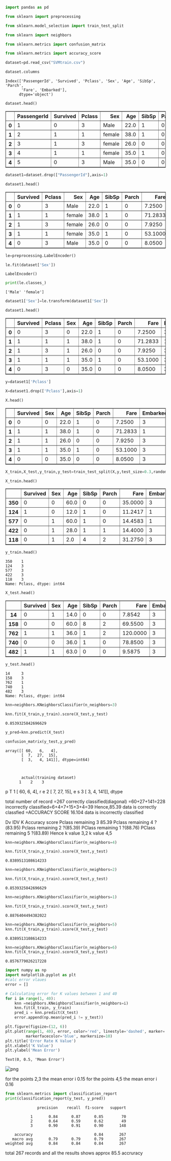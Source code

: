 ```python
import pandas as pd
```


```python
from sklearn import preprocessing
```


```python
from sklearn.model_selection import train_test_split
```


```python
from sklearn import neighbors
```


```python
from sklearn.metrics import confusion_matrix
```


```python
from sklearn.metrics import accuracy_score
```


```python
dataset=pd.read_csv("SVMtrain.csv")
```


```python
dataset.columns
```




    Index(['PassengerId', 'Survived', 'Pclass', 'Sex', 'Age', 'SibSp', 'Parch',
           'Fare', 'Embarked'],
          dtype='object')




```python
dataset.head()
```




<div>
<style scoped>
    .dataframe tbody tr th:only-of-type {
        vertical-align: middle;
    }

    .dataframe tbody tr th {
        vertical-align: top;
    }

    .dataframe thead th {
        text-align: right;
    }
</style>
<table border="1" class="dataframe">
  <thead>
    <tr style="text-align: right;">
      <th></th>
      <th>PassengerId</th>
      <th>Survived</th>
      <th>Pclass</th>
      <th>Sex</th>
      <th>Age</th>
      <th>SibSp</th>
      <th>Parch</th>
      <th>Fare</th>
      <th>Embarked</th>
    </tr>
  </thead>
  <tbody>
    <tr>
      <th>0</th>
      <td>1</td>
      <td>0</td>
      <td>3</td>
      <td>Male</td>
      <td>22.0</td>
      <td>1</td>
      <td>0</td>
      <td>7.2500</td>
      <td>3</td>
    </tr>
    <tr>
      <th>1</th>
      <td>2</td>
      <td>1</td>
      <td>1</td>
      <td>female</td>
      <td>38.0</td>
      <td>1</td>
      <td>0</td>
      <td>71.2833</td>
      <td>1</td>
    </tr>
    <tr>
      <th>2</th>
      <td>3</td>
      <td>1</td>
      <td>3</td>
      <td>female</td>
      <td>26.0</td>
      <td>0</td>
      <td>0</td>
      <td>7.9250</td>
      <td>3</td>
    </tr>
    <tr>
      <th>3</th>
      <td>4</td>
      <td>1</td>
      <td>1</td>
      <td>female</td>
      <td>35.0</td>
      <td>1</td>
      <td>0</td>
      <td>53.1000</td>
      <td>3</td>
    </tr>
    <tr>
      <th>4</th>
      <td>5</td>
      <td>0</td>
      <td>3</td>
      <td>Male</td>
      <td>35.0</td>
      <td>0</td>
      <td>0</td>
      <td>8.0500</td>
      <td>3</td>
    </tr>
  </tbody>
</table>
</div>




```python
dataset1=dataset.drop(["PassengerId"],axis=1)
```


```python
dataset1.head()
```




<div>
<style scoped>
    .dataframe tbody tr th:only-of-type {
        vertical-align: middle;
    }

    .dataframe tbody tr th {
        vertical-align: top;
    }

    .dataframe thead th {
        text-align: right;
    }
</style>
<table border="1" class="dataframe">
  <thead>
    <tr style="text-align: right;">
      <th></th>
      <th>Survived</th>
      <th>Pclass</th>
      <th>Sex</th>
      <th>Age</th>
      <th>SibSp</th>
      <th>Parch</th>
      <th>Fare</th>
      <th>Embarked</th>
    </tr>
  </thead>
  <tbody>
    <tr>
      <th>0</th>
      <td>0</td>
      <td>3</td>
      <td>Male</td>
      <td>22.0</td>
      <td>1</td>
      <td>0</td>
      <td>7.2500</td>
      <td>3</td>
    </tr>
    <tr>
      <th>1</th>
      <td>1</td>
      <td>1</td>
      <td>female</td>
      <td>38.0</td>
      <td>1</td>
      <td>0</td>
      <td>71.2833</td>
      <td>1</td>
    </tr>
    <tr>
      <th>2</th>
      <td>1</td>
      <td>3</td>
      <td>female</td>
      <td>26.0</td>
      <td>0</td>
      <td>0</td>
      <td>7.9250</td>
      <td>3</td>
    </tr>
    <tr>
      <th>3</th>
      <td>1</td>
      <td>1</td>
      <td>female</td>
      <td>35.0</td>
      <td>1</td>
      <td>0</td>
      <td>53.1000</td>
      <td>3</td>
    </tr>
    <tr>
      <th>4</th>
      <td>0</td>
      <td>3</td>
      <td>Male</td>
      <td>35.0</td>
      <td>0</td>
      <td>0</td>
      <td>8.0500</td>
      <td>3</td>
    </tr>
  </tbody>
</table>
</div>




```python
le=preprocessing.LabelEncoder()
```


```python
le.fit(dataset['Sex'])
```




    LabelEncoder()




```python
print(le.classes_)
```

    ['Male' 'female']
    


```python
dataset1['Sex']=le.transform(dataset1['Sex'])
```


```python
dataset1.head()
```




<div>
<style scoped>
    .dataframe tbody tr th:only-of-type {
        vertical-align: middle;
    }

    .dataframe tbody tr th {
        vertical-align: top;
    }

    .dataframe thead th {
        text-align: right;
    }
</style>
<table border="1" class="dataframe">
  <thead>
    <tr style="text-align: right;">
      <th></th>
      <th>Survived</th>
      <th>Pclass</th>
      <th>Sex</th>
      <th>Age</th>
      <th>SibSp</th>
      <th>Parch</th>
      <th>Fare</th>
      <th>Embarked</th>
    </tr>
  </thead>
  <tbody>
    <tr>
      <th>0</th>
      <td>0</td>
      <td>3</td>
      <td>0</td>
      <td>22.0</td>
      <td>1</td>
      <td>0</td>
      <td>7.2500</td>
      <td>3</td>
    </tr>
    <tr>
      <th>1</th>
      <td>1</td>
      <td>1</td>
      <td>1</td>
      <td>38.0</td>
      <td>1</td>
      <td>0</td>
      <td>71.2833</td>
      <td>1</td>
    </tr>
    <tr>
      <th>2</th>
      <td>1</td>
      <td>3</td>
      <td>1</td>
      <td>26.0</td>
      <td>0</td>
      <td>0</td>
      <td>7.9250</td>
      <td>3</td>
    </tr>
    <tr>
      <th>3</th>
      <td>1</td>
      <td>1</td>
      <td>1</td>
      <td>35.0</td>
      <td>1</td>
      <td>0</td>
      <td>53.1000</td>
      <td>3</td>
    </tr>
    <tr>
      <th>4</th>
      <td>0</td>
      <td>3</td>
      <td>0</td>
      <td>35.0</td>
      <td>0</td>
      <td>0</td>
      <td>8.0500</td>
      <td>3</td>
    </tr>
  </tbody>
</table>
</div>




```python
y=dataset1['Pclass']
```


```python
X=dataset1.drop(['Pclass'],axis=1)
```


```python
X.head()
```




<div>
<style scoped>
    .dataframe tbody tr th:only-of-type {
        vertical-align: middle;
    }

    .dataframe tbody tr th {
        vertical-align: top;
    }

    .dataframe thead th {
        text-align: right;
    }
</style>
<table border="1" class="dataframe">
  <thead>
    <tr style="text-align: right;">
      <th></th>
      <th>Survived</th>
      <th>Sex</th>
      <th>Age</th>
      <th>SibSp</th>
      <th>Parch</th>
      <th>Fare</th>
      <th>Embarked</th>
    </tr>
  </thead>
  <tbody>
    <tr>
      <th>0</th>
      <td>0</td>
      <td>0</td>
      <td>22.0</td>
      <td>1</td>
      <td>0</td>
      <td>7.2500</td>
      <td>3</td>
    </tr>
    <tr>
      <th>1</th>
      <td>1</td>
      <td>1</td>
      <td>38.0</td>
      <td>1</td>
      <td>0</td>
      <td>71.2833</td>
      <td>1</td>
    </tr>
    <tr>
      <th>2</th>
      <td>1</td>
      <td>1</td>
      <td>26.0</td>
      <td>0</td>
      <td>0</td>
      <td>7.9250</td>
      <td>3</td>
    </tr>
    <tr>
      <th>3</th>
      <td>1</td>
      <td>1</td>
      <td>35.0</td>
      <td>1</td>
      <td>0</td>
      <td>53.1000</td>
      <td>3</td>
    </tr>
    <tr>
      <th>4</th>
      <td>0</td>
      <td>0</td>
      <td>35.0</td>
      <td>0</td>
      <td>0</td>
      <td>8.0500</td>
      <td>3</td>
    </tr>
  </tbody>
</table>
</div>




```python
X_train,X_test,y_train,y_test=train_test_split(X,y,test_size=0.3,random_state=0)
```


```python
X_train.head()
```




<div>
<style scoped>
    .dataframe tbody tr th:only-of-type {
        vertical-align: middle;
    }

    .dataframe tbody tr th {
        vertical-align: top;
    }

    .dataframe thead th {
        text-align: right;
    }
</style>
<table border="1" class="dataframe">
  <thead>
    <tr style="text-align: right;">
      <th></th>
      <th>Survived</th>
      <th>Sex</th>
      <th>Age</th>
      <th>SibSp</th>
      <th>Parch</th>
      <th>Fare</th>
      <th>Embarked</th>
    </tr>
  </thead>
  <tbody>
    <tr>
      <th>350</th>
      <td>0</td>
      <td>0</td>
      <td>60.0</td>
      <td>0</td>
      <td>0</td>
      <td>35.0000</td>
      <td>3</td>
    </tr>
    <tr>
      <th>124</th>
      <td>1</td>
      <td>0</td>
      <td>12.0</td>
      <td>1</td>
      <td>0</td>
      <td>11.2417</td>
      <td>1</td>
    </tr>
    <tr>
      <th>577</th>
      <td>0</td>
      <td>1</td>
      <td>60.0</td>
      <td>1</td>
      <td>0</td>
      <td>14.4583</td>
      <td>1</td>
    </tr>
    <tr>
      <th>422</th>
      <td>0</td>
      <td>1</td>
      <td>28.0</td>
      <td>1</td>
      <td>1</td>
      <td>14.4000</td>
      <td>3</td>
    </tr>
    <tr>
      <th>118</th>
      <td>0</td>
      <td>1</td>
      <td>2.0</td>
      <td>4</td>
      <td>2</td>
      <td>31.2750</td>
      <td>3</td>
    </tr>
  </tbody>
</table>
</div>




```python
y_train.head()
```




    350    1
    124    3
    577    3
    422    3
    118    3
    Name: Pclass, dtype: int64




```python
X_test.head()
```




<div>
<style scoped>
    .dataframe tbody tr th:only-of-type {
        vertical-align: middle;
    }

    .dataframe tbody tr th {
        vertical-align: top;
    }

    .dataframe thead th {
        text-align: right;
    }
</style>
<table border="1" class="dataframe">
  <thead>
    <tr style="text-align: right;">
      <th></th>
      <th>Survived</th>
      <th>Sex</th>
      <th>Age</th>
      <th>SibSp</th>
      <th>Parch</th>
      <th>Fare</th>
      <th>Embarked</th>
    </tr>
  </thead>
  <tbody>
    <tr>
      <th>14</th>
      <td>0</td>
      <td>1</td>
      <td>14.0</td>
      <td>0</td>
      <td>0</td>
      <td>7.8542</td>
      <td>3</td>
    </tr>
    <tr>
      <th>158</th>
      <td>0</td>
      <td>0</td>
      <td>60.0</td>
      <td>8</td>
      <td>2</td>
      <td>69.5500</td>
      <td>3</td>
    </tr>
    <tr>
      <th>762</th>
      <td>1</td>
      <td>1</td>
      <td>36.0</td>
      <td>1</td>
      <td>2</td>
      <td>120.0000</td>
      <td>3</td>
    </tr>
    <tr>
      <th>740</th>
      <td>0</td>
      <td>0</td>
      <td>36.0</td>
      <td>1</td>
      <td>0</td>
      <td>78.8500</td>
      <td>3</td>
    </tr>
    <tr>
      <th>482</th>
      <td>1</td>
      <td>1</td>
      <td>63.0</td>
      <td>0</td>
      <td>0</td>
      <td>9.5875</td>
      <td>3</td>
    </tr>
  </tbody>
</table>
</div>




```python
y_test.head()
```




    14     3
    158    3
    762    1
    740    1
    482    3
    Name: Pclass, dtype: int64




```python
knn=neighbors.KNeighborsClassifier(n_neighbors=3)
```


```python
knn.fit(X_train,y_train).score(X_test,y_test)
```




    0.8539325842696629




```python
y_pred=knn.predict(X_test)
```


```python
confusion_matrix(y_test,y_pred)
```




    array([[ 60,   6,   4],
           [  7,  27,  15],
           [  3,   4, 141]], dtype=int64)



           actual(training dataset)
          1    2    3
p T     1 [ 60,   6,   4],
r e     2 [  7,  27,  15],
e s     3 [  3,   4, 141]], dtype

total number of record =267
correctly classified(diagonal) =60+27+141=228
incorrectly classified=6+4+7+15+3+4=39
Hence,85.39 data is correctly classfied =ACCURACY SCORE
16.104 data is incorrectly classified

Dv           IDV          K             Accuracy score
Pclass      remaining     3                  85.39
Pclass      remaining     4                  ?(83.95)
Pclass      remaining     2                  ?(85.39)
PClass      remaining     1                   ?(88.76)
PClass      remaining     5                  ?(83.89)
Hence k value 3,2
      k value 4,5


```python
knn=neighbors.KNeighborsClassifier(n_neighbors=4)
```


```python
knn.fit(X_train,y_train).score(X_test,y_test)
```




    0.8389513108614233




```python
knn=neighbors.KNeighborsClassifier(n_neighbors=2)
```


```python
knn.fit(X_train,y_train).score(X_test,y_test)
```




    0.8539325842696629




```python
knn=neighbors.KNeighborsClassifier(n_neighbors=1)
```


```python
knn.fit(X_train,y_train).score(X_test,y_test)
```




    0.8876404494382022




```python
knn=neighbors.KNeighborsClassifier(n_neighbors=5)
knn.fit(X_train,y_train).score(X_test,y_test)
```




    0.8389513108614233




```python
knn=neighbors.KNeighborsClassifier(n_neighbors=6)
knn.fit(X_train,y_train).score(X_test,y_test)
```




    0.8576779026217228




```python
import numpy as np
import matplotlib.pyplot as plt
#calc error vlaues
error = []

# Calculating error for K values between 1 and 40
for i in range(1, 40):
    knn =neighbors.KNeighborsClassifier(n_neighbors=i)
    knn.fit(X_train, y_train)
    pred_i = knn.predict(X_test)
    error.append(np.mean(pred_i != y_test))

```


```python
plt.figure(figsize=(12, 6))
plt.plot(range(1, 40), error, color='red', linestyle='dashed', marker='o',
         markerfacecolor='blue', markersize=10)
plt.title('Error Rate K Value')
plt.xlabel('K Value')
plt.ylabel('Mean Error')
```




    Text(0, 0.5, 'Mean Error')




![png](output_39_1.png)


for the points 2,3 the mean error i 0.15
for the points 4,5 the mean error i 0.16



```python
from sklearn.metrics import classification_report
print(classification_report(y_test, y_pred))
```

                  precision    recall  f1-score   support
    
               1       0.84      0.87      0.85        70
               2       0.64      0.59      0.62        49
               3       0.90      0.91      0.90       148
    
        accuracy                           0.84       267
       macro avg       0.79      0.79      0.79       267
    weighted avg       0.84      0.84      0.84       267
    
    

total 267 records and all the results shows approx 85.5 accruracy

